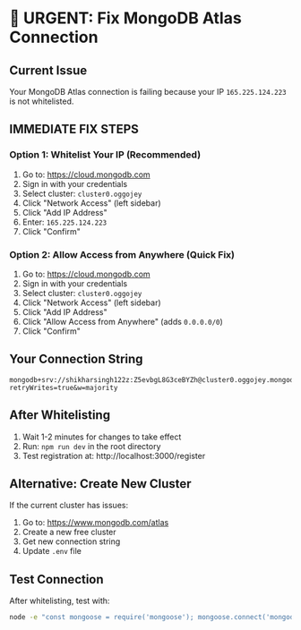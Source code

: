 # 🚨 URGENT: Fix MongoDB Atlas Connection

## Current Issue
Your MongoDB Atlas connection is failing because your IP `165.225.124.223` is not whitelisted.

## IMMEDIATE FIX STEPS

### Option 1: Whitelist Your IP (Recommended)
1. Go to: https://cloud.mongodb.com
2. Sign in with your credentials
3. Select cluster: `cluster0.oggojey`
4. Click "Network Access" (left sidebar)
5. Click "Add IP Address"
6. Enter: `165.225.124.223`
7. Click "Confirm"

### Option 2: Allow Access from Anywhere (Quick Fix)
1. Go to: https://cloud.mongodb.com
2. Sign in with your credentials
3. Select cluster: `cluster0.oggojey`
4. Click "Network Access" (left sidebar)
5. Click "Add IP Address"
6. Click "Allow Access from Anywhere" (adds `0.0.0.0/0`)
7. Click "Confirm"

## Your Connection String
```
mongodb+srv://shikharsingh122z:Z5evbgL8G3ceBYZh@cluster0.oggojey.mongodb.net/civictrack?retryWrites=true&w=majority
```

## After Whitelisting
1. Wait 1-2 minutes for changes to take effect
2. Run: `npm run dev` in the root directory
3. Test registration at: http://localhost:3000/register

## Alternative: Create New Cluster
If the current cluster has issues:
1. Go to: https://www.mongodb.com/atlas
2. Create a new free cluster
3. Get new connection string
4. Update `.env` file

## Test Connection
After whitelisting, test with:
```bash
node -e "const mongoose = require('mongoose'); mongoose.connect('mongodb+srv://shikharsingh122z:Z5evbgL8G3ceBYZh@cluster0.oggojey.mongodb.net/civictrack?retryWrites=true&w=majority').then(() => console.log('✅ Connected!')).catch(err => console.log('❌ Failed:', err.message))"
``` 